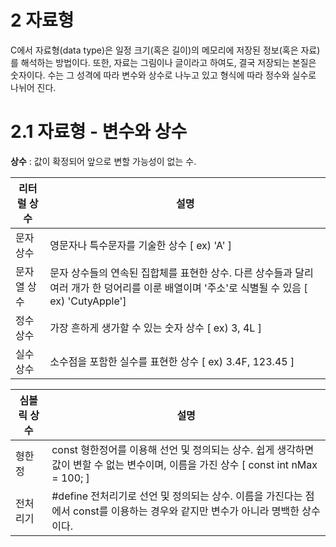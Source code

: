 # 2 자료형

C에서 자료형(data type)은 일정 크기(혹은 길이)의 메모리에 저장된 정보(혹은 자료)를 해석하는 방법이다. 또한, 자료는 그림이나 글이라고 하여도, 결국 저장되는 본질은 숫자이다. 수는 그 성격에 따라 변수와 상수로 나누고 있고 형식에 따라 정수와 실수로 나뉘어 진다.

# 2.1 자료형 - 변수와 상수
**상수** : 값이 확정되어 앞으로 변할 가능성이 없는 수.

리터럴 상수 | 설명
---------|-----
문자 상수 |영문자나 특수문자를 기술한 상수 [ ex) 'A' ]
문자열 상수 |문자 상수들의 연속된 집합체를 표현한 상수. 다른 상수들과 달리 여러 개가 한 덩어리를 이룬 배열이며 '주소'로 식별될 수 있음 [ ex) 'CutyApple']
정수 상수 | 가장 흔하게 생가할 수 있는 숫자 상수 [ ex) 3, 4L ]
실수 상수 | 소수점을 포함한 실수를 표현한 상수 [ ex) 3.4F, 123.45 ]

심볼릭 상수 | 설명
-----------|------
형한정 | const 형한정어를 이용해 선언 및 정의되는 상수. 쉽게 생각하면 값이 변할 수 없는 변수이며, 이름을 가진 상수 [ const int nMax = 100; ]
전처리기 | #define 전처리기로 선언 및 정의되는 상수. 이름을 가진다는 점에서 const를 이용하는 경우와 같지만 변수가 아니라 명백한 상수이다.